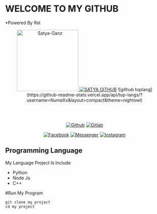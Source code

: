 <h1>WELCOME TO MY GITHUB</h1>
•Powered By Rst
<p align="center"><a href="https://github.com/SATYA-GANZ"><img src="http://images.rajawalisecteam.tech/RST%20%20OFC%2020210121_162853.jpg" height='195' alt="Satya-Ganz">
<a href="https://github.com/SATYA-GANZ"><img title="SATYA GITHUB" src="https://github-readme-stats.vercel.app/api?username=SATYA-GANZ&show_icons=true&include_all_commits=true&theme=chartreuse-dark&cache_seconds=3200"></a>
![github toplang](https://github-readme-stats.vercel.app/api/top-langs/?username=NumeXx&layout=compact&theme=nightowl)
</p>
<br><br>
<p align="center">
<a href="https://github.com/SATYA-GANZ"><img title="Github" src="https://img.shields.io/badge/Github-SATYA--GANZ-blue?style=for-the-badge&logo=github"></a>
<a href="https://gitlab.com/SATYA-GANZ"><img title="Gitlab" src="https://img.shields.io/badge/Gitlab-SATYA--GANZ-blue?style=for-the-badge&logo=gitlab"></a>
</p>

<p align="center">
<a href="https://fb.com//SATYA-GANZ"><img title="Facebook" src="https://img.shields.io/badge/Facebook-red?style=for-the-badge&logo=facebook"></a>
<a href="https://m.me/SATYA-GANZ"><img title="Messenger" src="https://img.shields.io/badge/Messenger-red?style=for-the-badge&logo=messenger"></a>
<a href="https://www.instagram.com/SATYA-GANZ"><img title="Instagram" src="https://img.shields.io/badge/INSTAGRAM-purple?style=for-the-badge&logo=instagram"></a>

## Programming Language
My Language Project Is Include
* Python
* Node Js
* C++

#Run My Program
```
git clone my project
cd my project
```
